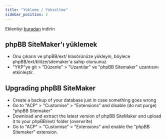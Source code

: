 ```yaml
---
title: "Yükleme / Yükseltme"
sidebar_position: 2
---
```


Eklentiyi [buradan](https://www.phpbb.com/customise/db/extension/phpbb_sitemaker_2/) indirin

## phpBB SiteMaker'ı yüklemek
* Onu çıkarın ve phpBB/ext/ klasörünüze yükleyin, böylece phpBB/ext/blitze/sitemaker'a sahip olursunuz
* "YKP"ye git > "Düzenle" > "Uzantılar" ve "phpBB Sitemaker" uzantısını etkinleştir.

## Upgrading phpBB SiteMaker
* Create a backup of your database just in case something goes wrong
* Go to "ACP" > "Customise" > "Extensions" and disable (do not purge) "phpBB Sitemaker"
* Download and extract the latest version of phpBB SiteMaker and upload it to your phpBB/ext/ folder (overwrite)
* Go to "ACP" > "Customise" > "Extensions" and enable the "phpBB Sitemaker" extension.
